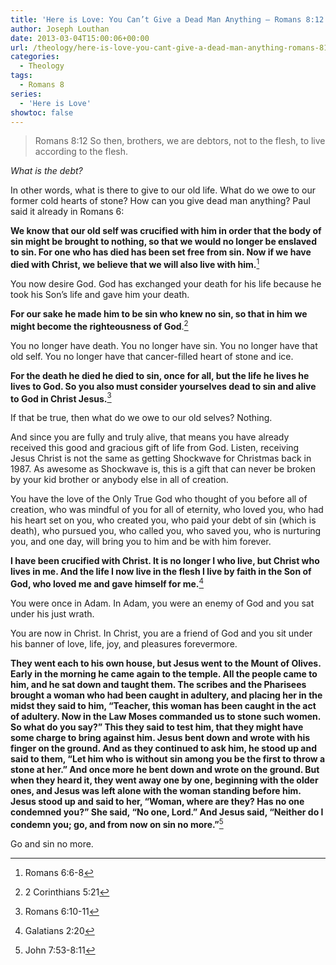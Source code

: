```yaml
---
title: 'Here is Love: You Can’t Give a Dead Man Anything – Romans 8:12'
author: Joseph Louthan
date: 2013-03-04T15:00:06+00:00
url: /theology/here-is-love-you-cant-give-a-dead-man-anything-romans-812/
categories:
  - Theology
tags:
  - Romans 8
series:
  - 'Here is Love'
showtoc: false
---
```

> Romans 8:12 So then, brothers, we are debtors, not to the flesh, to live according to the flesh.

_What is the debt?_

In other words, what is there to give to our old life. What do we owe to our former cold hearts of stone? How can you give dead man anything? Paul said it already in Romans 6:

**We know that our old self was crucified with him in order that the body of sin might be brought to nothing, so that we would no longer be enslaved to sin. For one who has died has been set free from sin. Now if we have died with Christ, we believe that we will also live with him.**[^2]

You now desire God. God has exchanged your death for his life because he took his Son’s life and gave him your death.

**For our sake he made him to be sin who knew no sin, so that in him we might become the righteousness of God**.[^3]

You no longer have death. You no longer have sin. You no longer have that old self. You no longer have that cancer-filled heart of stone and ice.

**For the death he died he died to sin, once for all, but the life he lives he lives to God. So you also must consider yourselves dead to sin and alive to God in Christ Jesus.**[^4]

If that be true, then what do we owe to our old selves? Nothing.

And since you are fully and truly alive, that means you have already received this good and gracious gift of life from God. Listen, receiving Jesus Christ is not the same as getting Shockwave for Christmas back in 1987. As awesome as Shockwave is, this is a gift that can never be broken by your kid brother or anybody else in all of creation.

You have the love of the Only True God who thought of you before all of  creation, who was mindful of you for all of eternity, who loved you, who had his heart set on you, who created you, who paid your debt of sin (which is death), who pursued you, who called you, who saved you, who is nurturing you, and one day, will bring you to him and be with him forever.

**I have been crucified with Christ. It is no longer I who live, but Christ who lives in me. And the life I now live in the flesh I live by faith in the Son of God, who loved me and gave himself for me.**[^5]

You were once in Adam. In Adam, you were an enemy of God and you sat under his just wrath.

You are now in Christ. In Christ, you are a friend of God and you sit under his banner of love, life, joy, and pleasures forevermore.

**They went each to his own house, but Jesus went to the Mount of Olives. Early in the morning he came again to the temple. All the people came to him, and he sat down and taught them. The scribes and the Pharisees brought a woman who had been caught in adultery, and placing her in the midst they said to him, “Teacher, this woman has been caught in the act of adultery. Now in the Law Moses commanded us to stone such women. So what do you say?” This they said to test him, that they might have some charge to bring against him. Jesus bent down and wrote with his finger on the ground. And as they continued to ask him, he stood up and said to them, “Let him who is without sin among you be the first to throw a stone at her.” And once more he bent down and wrote on the ground. But when they heard it, they went away one by one, beginning with the older ones, and Jesus was left alone with the woman standing before him. Jesus stood up and said to her, “Woman, where are they? Has no one condemned you?” She said, “No one, Lord.” And Jesus said, “Neither do I condemn you; go, and from now on sin no more.”**[^6]

Go and sin no more.

[^2]: Romans 6:6-8
[^3]: 2 Corinthians 5:21
[^4]: Romans 6:10-11
[^5]: Galatians 2:20
[^6]: John 7:53-8:11